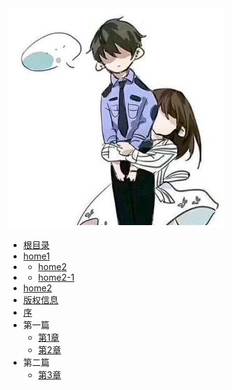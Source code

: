 <img src="111.jpg"/>

 * [根目录](/)
  * [home1](?id=Headline)
  * *  [home2](?id=Headline)  
  * *  [home2-1](?id=Headline2)    
  * [home2](?id=Headline2)
* [版权信息](copyright)
* [序](preface)
* 第一篇
  * [第1章](a/1)
  * [第2章](a/2)
* 第二篇
  * [第3章](b/3)